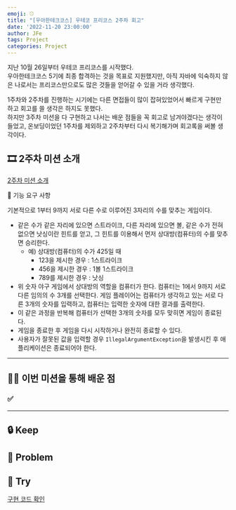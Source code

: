 ```yaml
---
emoji: ⚾
title: "[우아한테크코스] 우테코 프리코스 2주차 회고"
date: '2022-11-20 23:00:00'
author: JFe
tags: Project
categories: Project
---
```


지난 10월 26일부터 우테코 프리코스를 시작했다.  
우아한테크코스 5기에 최종 합격하는 것을 목표로 지원했지만, 아직 자바에 익숙하지 않은 나로서는 프리코스만으로도 많은 것들을 얻어갈 수 있을 거라 생각했다.  

1주차와 2주차를 진행하는 시기에는 다른 면접들이 많이 잡혀있었어서 빠르게 구현만 하고 회고를 쓸 생각은 하지도 못했다.  
하지만 3주차 미션을 다 구현하고 나서는 배운 점들을 꼭 회고로 남겨야겠다는 생각이 들었고, 온보딩이었던 1주차를 제외하고 2주차부터 다시 복기해가며 회고록을 써볼 생각이다.

## 🎞 2주차 미션 소개

[2주차 미션 소개](https://github.com/woowacourse-precourse/java-baseball)  


🚀 기능 요구 사항

기본적으로 1부터 9까지 서로 다른 수로 이루어진 3자리의 수를 맞추는 게임이다.

- 같은 수가 같은 자리에 있으면 스트라이크, 다른 자리에 있으면 볼, 같은 수가 전혀 없으면 낫싱이란 힌트를 얻고, 그 힌트를 이용해서 먼저 상대방(컴퓨터)의 수를 맞추면 승리한다.
    - 예) 상대방(컴퓨터)의 수가 425일 때
        - 123을 제시한 경우 : 1스트라이크
        - 456을 제시한 경우 : 1볼 1스트라이크
        - 789를 제시한 경우 : 낫싱
- 위 숫자 야구 게임에서 상대방의 역할을 컴퓨터가 한다. 컴퓨터는 1에서 9까지 서로 다른 임의의 수 3개를 선택한다. 게임 플레이어는 컴퓨터가 생각하고 있는 서로 다른 3개의 숫자를 입력하고, 컴퓨터는 입력한 숫자에 대한
  결과를 출력한다.
- 이 같은 과정을 반복해 컴퓨터가 선택한 3개의 숫자를 모두 맞히면 게임이 종료된다.
- 게임을 종료한 후 게임을 다시 시작하거나 완전히 종료할 수 있다.
- 사용자가 잘못된 값을 입력할 경우 `IllegalArgumentException`을 발생시킨 후 애플리케이션은 종료되어야 한다.

---

## 👨‍💻 이번 미션을 통해 배운 점

### ✅ 


---

## 🔒 Keep



## 🚧 Problem



## 🎯 Try




[구현 코드 확인](https://github.com/Go-Jaecheol/java-baseball/tree/Go-Jaecheol)  


```toc
```